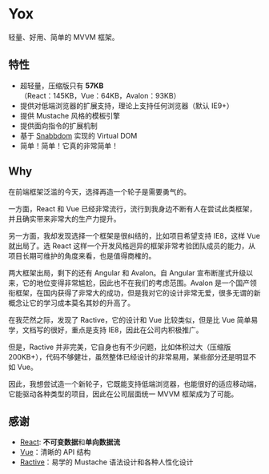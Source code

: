 # Yox

轻量、好用、简单的 MVVM 框架。

## 特性

* 超轻量，压缩版只有 **57KB**（React：145KB，Vue：64KB，Avalon：93KB）
* 提供对低端浏览器的扩展支持，理论上支持任何浏览器（默认 IE9+）
* 提供 Mustache 风格的模板引擎
* 提供面向指令的扩展机制
* 基于 [Snabbdom](https://github.com/snabbdom/snabbdom) 实现的 Virtual DOM
* 简单！简单！它真的非常简单！

## Why

在前端框架泛滥的今天，选择再造一个轮子是需要勇气的。

一方面，React 和 Vue 已经非常流行，流行到我身边不断有人在尝试此类框架，并且确实带来非常大的生产力提升。

另一方面，我却发现选择一个框架是很纠结的，比如项目希望支持 IE8，这样 Vue 就出局了。选 React 这样一个开发风格迥异的框架非常考验团队成员的能力，从项目长期可维护的角度来看，也是值得商榷的。

两大框架出局，剩下的还有 Angular 和 Avalon。自 Angular 宣布断崖式升级以来，它的地位变得非常尴尬，因此也不在我们的考虑范围。Avalon 是一个国产领衔框架，在国内获得了非常大的成功，但是我对它的设计非常无爱，很多无谓的新概念让它的学习成本莫名其妙的升高了。

在我茫然之际，发现了 Ractive，它的设计和 Vue 比较类似，但是比 Vue 简单易学，文档写的很好，重点是支持 IE8，因此在公司内积极推广。

但是，Ractive 并非完美，它自身也有不少问题，比如体积过大（压缩版 200KB+），代码不够健壮，虽然整体已经设计的非常易用，某些部分还是明显不如 Vue。

因此，我想尝试造一个新轮子，它既能支持低端浏览器，也能很好的适应移动端，它能驱动各种类型的项目，因此在公司层面统一 MVVM 框架成为了可能。

## 感谢

* [React](http://facebook.github.io/react): **不可变数据**和**单向数据流**
* [Vue](http://vuejs.org)：清晰的 API 结构
* [Ractive](http://www.ractivejs.org/)：易学的 Mustache 语法设计和各种人性化设计

